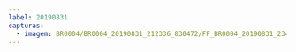 ```yaml
---
label: 20190831
capturas:
  - imagem: BR0004/BR0004_20190831_212336_830472/FF_BR0004_20190831_234119_057_0189440.fits_maxpixel.jpg
---
```

